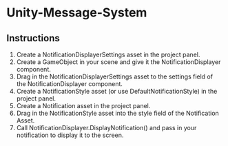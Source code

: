 # Unity-Message-System

## Instructions

1. Create a NotificationDisplayerSettings asset in the project panel.
2. Create a GameObject in your scene and give it the NotificationDisplayer component.
2. Drag in the NotificationDisplayerSettings asset to the settings field of the NotificationDisplayer component.
3. Create a NotificationStyle asset (or use DefaultNotificationStyle) in the project panel.
4. Create a Notification asset in the project panel.
5. Drag in the NotificationStyle asset into the style field of the Notification Asset.
6. Call NotificationDisplayer.DisplayNotification() and pass in your notification to display it to the screen.